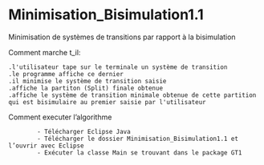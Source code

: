 # Minimisation_Bisimulation1.1
Minimisation de systèmes de transitions par rapport à la bisimulation

Comment marche t_il:
    
    .l'utilisateur tape sur le terminale un système de transition
    .le programme affiche ce dernier
    .il minimise le système de transition saisie
    .affiche la partiton (Split) finale obtenue
    .affiche le système de transition minimale obtenue de cette partition qui est bisimulaire au premier saisie par l'utilisateur  
Comment executer l’algorithme

            - Télécharger Eclipse Java
            - Télécharger le dossier Minimisation_Bisimulation1.1 et l’ouvrir avec Eclipse
            - Exécuter la classe Main se trouvant dans le package GT1
